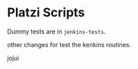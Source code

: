 # Platzi Scripts

Dummy tests are in `jenkins-tests`.

other changes for test the kenkins routines.

jojui
